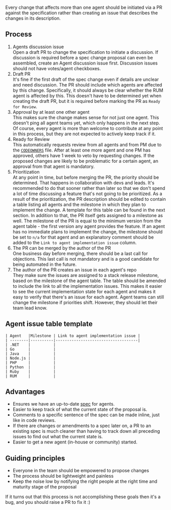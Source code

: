 Every change that affects more than one agent should be initiated via a PR against the specification rather than creating an issue that describes the changes in its description.

## Process

1. Agents discussion issue \
  Open a draft PR to change the specification to initiate a discussion.
  If discussion is required before a spec change proposal can even be assembled, create an Agent discussion issue first.
  Discussion issues should not have votes/agent checkboxes.
1. Draft PR \
  It's fine if the first draft of the spec change even if details are unclear and need discussion.
  The PR should include which agents are affected by this change.
  Specifically, it should always be clear whether the RUM agent is affected by this.
  This doesn't have to be determined yet when creating the draft PR,
  but it is required before marking the PR as `Ready for Review`.
1. Approval by at least one other agent \
  This makes sure the change makes sense for not just one agent.
  This doesn't ping all agent teams yet,
  which only happens in the next step.
  Of course,
  every agent is more than welcome to contribute at any point in this process,
  but they are not expected to actively keep track if it.
1. Ready for Review \
  This automatically requests review from all agents and from PM due to the [`CODEOWNERS`](https://github.com/elastic/apm/tree/master/.github/CODEOWNERS) file.
  After at least one more agent and one PM has approved, others have 1 week to veto by requesting changes.
  If the proposed changes are likely to be problematic for a certain agent,
  an approval from that agent is mandatory.
1. Prioritization \
  At any point in time,
  but before merging the PR,
  the priority should be determined.
  That happens in collaboration with devs and leads.
  It's recommended to do that sooner rather than later
  so that we don't spend a lot of time discussing a feature that's not going to be prioritized.
  As a result of the prioritization,
  the PR description should be edited to contain a table listing all agents
  and the milestone in which they plan to implement the change.
  A template for this table can be found in the next section.
  In addition to that,
  the PR itself gets assigned to a milestone as well.
  The milestone of the PR is equal to the minimum version from the agent table -
  the first version any agent provides the feature.
  If an agent has no immediate plans to implement the change,
  the milestone should be set to `n/a` for that agent
  and an explanatory comment should be added to the `Link to agent implementation issue` column.
1. The PR can be merged by the author of the PR \
  One business day before merging, there should be a last call for objections.
  This last call is not mandatory and is a good candidate for being automated in the future.
1. The author of the PR creates an issue in each agent's repo \
  They make sure the issues are assigned to a stack release milestone,
  based on the milestone of the agent table.
  The table should be amended to include the link to all the implementation issues.
  This makes it easier to see the current implementation state for each agent and makes it easy to verify that there's an issue for each agent.
  Agent teams can still change the milestone if priorities shift.
  However, they should let their team lead know.

## Agent issue table template

```
| Agent   |Milestone | Link to agent implementation issue |
| --------|----------|------------------------------------|
| .NET    |          | 
| Go      |          | 
| Java    |          | 
| Node.js |          | 
| PHP     |          | 
| Python  |          | 
| Ruby    |          | 
| RUM     |          | 
``` 

## Advantages

- Ensures we have an up-to-date [spec](https://www.joelonsoftware.com/2000/08/09/the-joel-test-12-steps-to-better-code/) for agents.
- Easier to keep track of what the current state of the proposal is.
- Comments to a specific sentence of the spec can be made inline,
  just like in code reviews.
- If there are changes or amendments to a spec later on,
  a PR to an existing spec is much cleaner than having to track down all preceding issues to find out what the current state is.
- Easier to get a new agent (in-house or community) started.

## Guiding principles

- Everyone in the team should be empowered to propose changes
- The process should be lightweight and painless 
- Keep the noise low by notifying the right people at the right time and maturity stage of the proposal

If it turns out that this process is not accomplishing these goals then it's a bug,
and you should raise a PR to fix it :)
